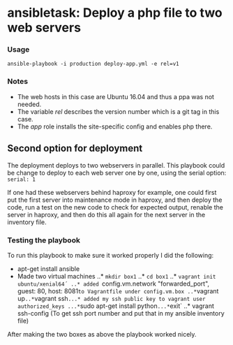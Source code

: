 # ansibletask: Deploy a php file to two web servers

### Usage

`ansible-playbook -i production deploy-app.yml -e rel=v1`


### Notes

* The web hosts in this case are Ubuntu 16.04 and thus a ppa was not needed.
* The variable *rel* describes the version number which is a git tag in this case.
* The *app* role installs the site-specific config and enables php there.





## Second option for deployment

The deployment deploys to two webservers in parallel. This playbook could be change to deploy to each web server one by one, using the serial option:
`serial: 1`

If one had these webservers behind haproxy for example, one could first put the first server into maintenance mode in haproxy, and then deploy the code, run a test on the new code to check for expected output, renable the server in haproxy, and then do this all again for the next server in the inventory file.


### Testing the playbook

To run this playbook to make sure it worked properly I did the following:

* apt-get install ansible
* Made two virtual machines
..* `mkdir box1`
..* `cd box1`
..* `vagrant init ubuntu/xenial64´
..* added `config.vm.network "forwarded_port", guest: 80, host: 8081` to Vagrantfile under config.vm.box
..* `vagrant up`
..* `vagrant ssh`
...* added my ssh public key to vagrant user authorized_keys
...* `sudo apt-get install python`
...* `exit`
..* vagrant ssh-config (To get ssh port number and put that in my ansible inventory file)

After making the two boxes as above the playbook worked nicely.



